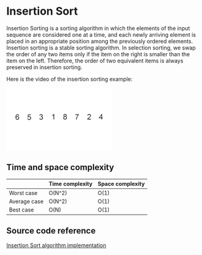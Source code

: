# Insertion Sort

Insertion Sorting is a sorting algorithm in which the elements of the input sequence are considered one at a time, and each newly arriving element is placed in an appropriate position among the previously ordered elements. Insertion sorting is a stable sorting algorithm. In selection sorting, we swap the order of any two items only if the item on the right is smaller than the item on the left. Therefore, the order of two equivalent items is always preserved in insertion sorting.

Here is the video of the insertion sorting example:

![Insertion Sort](./Media/insertion-sort.gif)

## Time and space complexity

|              	| Time complexity 	| Space complexity 	|
|--------------	|-----------------	|------------------	|
| Worst case   	| O(N^2)          	| O(1)             	|
| Average case 	| O(N^2)          	| O(1)             	|
| Best case    	| O(N)            	| O(1)             	|


## Source code reference

[Insertion Sort algorithm implementation](../../Algorithms/SortingAlgorithms/InsertionSorter.cs)

